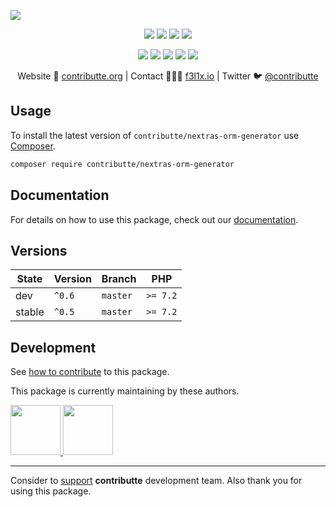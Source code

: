 ![](https://heatbadger.now.sh/github/readme/contributte/nextras-orm-generator/)

<p align=center>
  <a href="https://github.com/contributte/nextras-orm-generator/actions"><img src="https://badgen.net/github/checks/contributte/nextras-orm-generator/master"></a>
  <a href="https://coveralls.io/r/contributte/nextras-orm-generator"><img src="https://badgen.net/coveralls/c/github/contributte/nextras-orm-generator"></a>
  <a href="https://packagist.org/packages/contributte/nextras-orm-generator"><img src="https://badgen.net/packagist/dm/contributte/nextras-orm-generator"></a>
  <a href="https://packagist.org/packages/contributte/nextras-orm-generator"><img src="https://badgen.net/packagist/v/contributte/nextras-orm-generator"></a>
</p>
<p align=center>
  <a href="https://packagist.org/packages/contributte/nextras-orm-generator"><img src="https://badgen.net/packagist/php/contributte/nextras-orm-generator"></a>
  <a href="https://github.com/contributte/nextras-orm-generator"><img src="https://badgen.net/github/license/contributte/nextras-orm-generator"></a>
  <a href="https://bit.ly/ctteg"><img src="https://badgen.net/badge/support/gitter/cyan"></a>
  <a href="https://bit.ly/cttfo"><img src="https://badgen.net/badge/support/forum/yellow"></a>
  <a href="https://contributte.org/partners.html"><img src="https://badgen.net/badge/sponsor/donations/F96854"></a>
</p>

<p align=center>
Website 🚀 <a href="https://contributte.org">contributte.org</a> | Contact 👨🏻‍💻 <a href="https://f3l1x.io">f3l1x.io</a> | Twitter 🐦 <a href="https://twitter.com/contributte">@contributte</a>
</p>

## Usage

To install the latest version of `contributte/nextras-orm-generator` use [Composer](https://getcomposer.org).

```bash
composer require contributte/nextras-orm-generator
```

## Documentation

For details on how to use this package, check out our [documentation](.docs).

## Versions

| State       | Version | Branch   | PHP      |
|-------------|---------|----------|----------|
| dev         | `^0.6`  | `master` | `>= 7.2` |
| stable      | `^0.5`  | `master` | `>= 7.2` |

## Development

See [how to contribute](https://contributte.org/contributing.html) to this package.

This package is currently maintaining by these authors.

<a href="https://github.com/f3l1x">
  <img width="80" height="80" src="https://avatars2.githubusercontent.com/u/538058?v=3&s=80">
</a>

<a href="https://github.com/dakorpar">
  <img width="80" height="80" src="https://avatars2.githubusercontent.com/u/9303856?v=3&s=80">
</a>

-----

Consider to [support](https://contributte.org/partners.html) **contributte** development team.
Also thank you for using this package.
